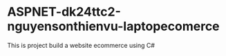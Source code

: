 # ASPNET-dk24ttc2-nguyensonthienvu-laptopecomerce
This is project build a website ecommerce using C#
